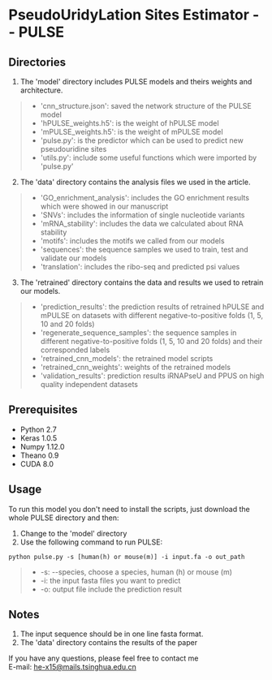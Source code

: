 # PseudoUridyLation Sites Estimator -- PULSE

## Directories
1. The 'model' directory includes PULSE models and theirs weights and architecture.
>* 'cnn_structure.json': saved the network structure of the PULSE model
>* 'hPULSE_weights.h5': is the weight of hPULSE model
>* 'mPULSE_weights.h5': is the weight of mPULSE model
>* 'pulse.py': is the predictor which can be used to predict new pseudouridine sites
>* 'utils.py': include some useful functions which were imported by 'pulse.py'

2. The 'data' directory contains the analysis files we used in the article.
>* 'GO_enrichment_analysis': includes the GO enrichment results which were showed in our manuscript
>* 'SNVs': includes the information of single nucleotide variants
>* 'mRNA_stability': includes the data we calculated about RNA stability
>* 'motifs': includes the motifs we called from our models
>* 'sequences': the sequence samples we used to train, test and validate our models
>* 'translation': includes the ribo-seq and predicted psi values

3. The 'retrained' directory contains the data and results we used to retrain our models.
>* 'prediction_results': the prediction results of retrained hPULSE and mPULSE on datasets with different negative-to-positive folds (1, 5, 10 and 20 folds)
>* 'regenerate_sequence_samples': the sequence samples in different negative-to-positive folds (1, 5, 10 and 20 folds) and their corresponded labels
>* 'retrained_cnn_models': the retrained model scripts
>* 'retrained_cnn_weights': weights of the retrained models
>* 'validation_results': prediction results iRNAPseU and PPUS on high quality independent datasets

## Prerequisites
* Python 2.7
* Keras 1.0.5
* Numpy 1.12.0
* Theano 0.9
* CUDA 8.0

## Usage
To run this model you don't need to install the scripts, just download the whole PULSE directory and then:
1. Change to the 'model' directory
2. Use the following command to run PULSE:
```
python pulse.py -s [human(h) or mouse(m)] -i input.fa -o out_path
```
>* -s: --species, choose a species, human (h) or mouse (m)
>* -i: the input fasta files you want to predict
>* -o: output file include the prediction result

## Notes
1. The input sequence should be in one line fasta format.
2. The 'data' directory contains the results of the paper

If you have any questions, please feel free to contact me <br />
E-mail: he-x15@mails.tsinghua.edu.cn
